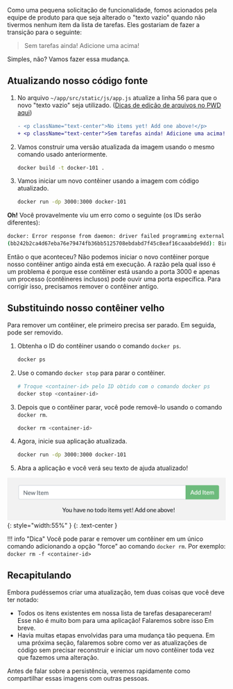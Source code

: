 
Como uma pequena solicitação de funcionalidade, fomos acionados pela equipe de produto para que seja alterado 
o "texto vazio" quando não tivermos nenhum item da lista de tarefas. Eles
gostariam de fazer a transição para o seguinte:

> Sem tarefas ainda! Adicione uma acima!

Simples, não? Vamos fazer essa mudança.

## Atualizando nosso código fonte

1. No arquivo `~/app/src/static/js/app.js` atualize a linha 56 para que o novo "texto vazio" seja utilizado. ([Dicas de edição de arquivos no PWD aqui](/dicas-pwd/#editando-arquivos))

    ```diff
    - <p className="text-center">No items yet! Add one above!</p>
    + <p className="text-center">Sem tarefas ainda! Adicione uma acima!</p>
    ```

1. Vamos construir uma versão atualizada da imagem usando o mesmo comando usado anteriormente.

    ```bash
    docker build -t docker-101 .
    ```

1. Vamos iniciar um novo contêiner usando a imagem com código atualizado.

    ```bash
    docker run -dp 3000:3000 docker-101
    ```

**Oh!** Você provavelmente viu um erro como o seguinte (os IDs serão diferentes):

```bash
docker: Error response from daemon: driver failed programming external connectivity on endpoint laughing_burnell
(bb242b2ca4d67eba76e79474fb36bb5125708ebdabd7f45c8eaf16caaabde9dd): Bind for 0.0.0.0:3000 failed: port is already allocated.
```

Então o que aconteceu? Não podemos iniciar o novo contêiner porque nosso contêiner antigo ainda está
em execução. A razão pela qual isso é um problema é porque esse contêiner está usando a porta 3000 e
apenas um processo (contêineres inclusos) pode ouvir uma porta específica. Para corrigir isso, precisamos remover
o contêiner antigo.


## Substituindo nosso contêiner velho

Para remover um contêiner, ele primeiro precisa ser parado. Em seguida, pode ser removido.

1. Obtenha o ID do contêiner usando o comando `docker ps`.

    ```bash
    docker ps
    ```

1. Use o comando `docker stop` para parar o contêiner.

    ```bash
    # Troque <container-id> pelo ID obtido com o comando docker ps
    docker stop <container-id>
    ```

1. Depois que o contêiner parar, você pode removê-lo usando o comando `docker rm`.

    ```bash
    docker rm <container-id>
    ```

1. Agora, inicie sua aplicação atualizada.

    ```bash
    docker run -dp 3000:3000 docker-101
    ```

1. Abra a aplicação e você verá seu texto de ajuda atualizado!

![Aplicação atualizada com texto vazio atualizado](todo-list-updated-empty-text.png){: style="width:55%" }
{: .text-center }

!!! info "Dica"
    Você pode parar e remover um contêiner em um único comando adicionando a opção "force"
    ao comando `docker rm`. Por exemplo: `docker rm -f <container-id>`

## Recapitulando

Embora pudéssemos criar uma atualização, tem duas coisas que você deve ter notado:

- Todos os itens existentes em nossa lista de tarefas desapareceram! Esse não é muito bom para uma aplicação! Falaremos sobre isso
Em breve.
- Havia muitas etapas envolvidas para uma mudança tão pequena. Em uma próxima seção, falaremos sobre
como ver as atualizações de código sem precisar reconstruir e iniciar um novo contêiner toda vez que fazemos uma alteração.

Antes de falar sobre a persistência, veremos rapidamente como compartilhar essas imagens com outras pessoas.
